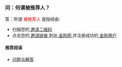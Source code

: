 ### 问：何谓被推荐人？
答：所谓<font color="Red"> 被推荐人 </font>是指经由:
- 扫描您的[ 邀请二维码 ](https://a2zitpro.github.io/web/邀请二维码-推荐人)
- 点击您的[ 邀请链接 ](https://a2zitpro.github.io/web/邀请链接-推荐人)
到达[ 金刚网 ](https://a2zitpro.github.io/web/金刚中文网)并注册成功的[ 金刚用户 ](https://a2zitpro.github.io/web/金刚用户)

#### 推荐阅读
- [ 问题与解答 ](https://a2zitpro.github.io/web/问题与解答)
